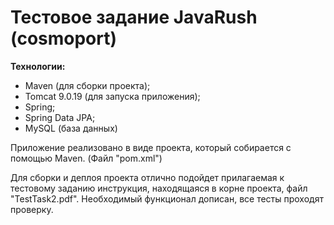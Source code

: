 # Тестовое задание JavaRush (cosmoport)
__Технологии:__
- Maven (для сборки проекта);
- Tomcat 9.0.19 (для запуска приложения);
- Spring;
- Spring Data JPA;
- MySQL (база данных)

Приложение реализовано в виде проекта, который собирается с помощью
Maven. (Файл "pom.xml")

Для сборки и деплоя проекта отлично подойдет прилагаемая к тестовому заданию инструкция, находящаяся в корне проекта, файл "TestTask2.pdf". Необходимый функционал дописан, все тесты проходят проверку.
